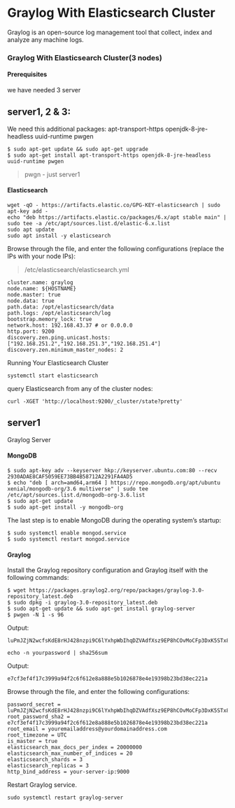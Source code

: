 # Graylog With Elasticsearch Cluster
Graylog is an open-source log management tool that collect, index and analyze any machine logs.
### Graylog With Elasticsearch Cluster(3 nodes)
#### Prerequisites
we have needed 3 server
## server1, 2 & 3:
We need this additional packages:
apt-transport-https openjdk-8-jre-headless uuid-runtime pwgen
```
$ sudo apt-get update && sudo apt-get upgrade
$ sudo apt-get install apt-transport-https openjdk-8-jre-headless uuid-runtime pwgen
```
> pwgn - just server1 
#### Elasticsearch
```
wget -qO - https://artifacts.elastic.co/GPG-KEY-elasticsearch | sudo apt-key add -
echo "deb https://artifacts.elastic.co/packages/6.x/apt stable main" | sudo tee -a /etc/apt/sources.list.d/elastic-6.x.list
sudo apt update
sudo apt install -y elasticsearch
```
Browse through the file, and enter the following configurations (replace the IPs with your node IPs):
> /etc/elasticsearch/elasticsearch.yml
```
cluster.name: graylog
node.name: ${HOSTNAME}
node.master: true
node.data: true
path.data: /opt/elasticsearch/data
path.logs: /opt/elasticsearch/log
bootstrap.memory_lock: true
network.host: 192.168.43.37 # or 0.0.0.0
http.port: 9200
discovery.zen.ping.unicast.hosts: ["192.168.251.2","192.168.251.3","192.168.251.4"]
discovery.zen.minimum_master_nodes: 2
```
Running Your Elasticsearch Cluster
```
systemctl start elasticsearch
```
query Elasticsearch from any of the cluster nodes:
```
curl -XGET 'http://localhost:9200/_cluster/state?pretty'
```
## server1
Graylog Server
#### MongoDB
```
$ sudo apt-key adv --keyserver hkp://keyserver.ubuntu.com:80 --recv 2930ADAE8CAF5059EE73BB4B58712A2291FA4AD5
$ echo "deb [ arch=amd64,arm64 ] https://repo.mongodb.org/apt/ubuntu xenial/mongodb-org/3.6 multiverse" | sudo tee /etc/apt/sources.list.d/mongodb-org-3.6.list
$ sudo apt-get update
$ sudo apt-get install -y mongodb-org
```
The last step is to enable MongoDB during the operating system’s startup:
```
$ sudo systemctl enable mongod.service
$ sudo systemctl restart mongod.service
```
#### Graylog
Install the Graylog repository configuration and Graylog itself with the following commands:
```
$ wget https://packages.graylog2.org/repo/packages/graylog-3.0-repository_latest.deb
$ sudo dpkg -i graylog-3.0-repository_latest.deb
$ sudo apt-get update && sudo apt-get install graylog-server
$ pwgen -N 1 -s 96
```
Output:
```
luPmJZjN2wcfsKdE8rHJ428nzpi9C6lYxhpWbIhqDZVAdfXsz9EP8hCOvMoCFp3DxK5STx8a6kMps3P0ePdmW83VWjB0CIS4
```
```
echo -n yourpassword | sha256sum
```
Output:
```
e7cf3ef4f17c3999a94f2c6f612e8a888e5b1026878e4e19398b23bd38ec221a
```
Browse through the file, and enter the following configurations:
```
password_secret = luPmJZjN2wcfsKdE8rHJ428nzpi9C6lYxhpWbIhqDZVAdfXsz9EP8hCOvMoCFp3DxK5STx8a6kMps3P0ePdmW83VWjB0CIS4
root_password_sha2 = e7cf3ef4f17c3999a94f2c6f612e8a888e5b1026878e4e19398b23bd38ec221a
root_email = youremailaddress@yourdomainaddress.com
root_timezone = UTC
is_master = true
elasticsearch_max_docs_per_index = 20000000
elasticsearch_max_number_of_indices = 20
elasticsearch_shards = 3
elasticsearch_replicas = 3
http_bind_address = your-server-ip:9000
```
Restart Graylog service.
```
sudo systemctl restart graylog-server
```

